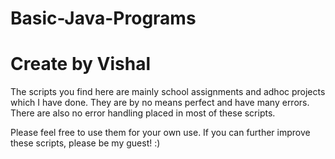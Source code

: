 # Basic-Java-Programs
# Create by Vishal

The scripts you find here are mainly school assignments and adhoc projects which I have done. They are by no means perfect and have many errors. There are also no error handling placed in most of these scripts. 

Please feel free to use them for your own use. If you can further improve these scripts, please be my guest! :)

